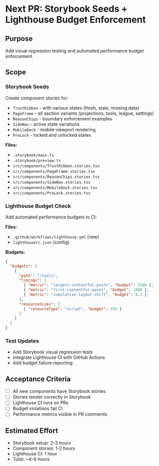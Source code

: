 # Next PR: Storybook Seeds + Lighthouse Budget Enforcement

## Purpose
Add visual regression testing and automated performance budget enforcement.

## Scope

### Storybook Seeds
Create component stories for:
- `TrustRibbon` - with various states (fresh, stale, missing data)
- `PageFrame` - all section variants (projections, tools, league, settings)
- `ReasonChips` - boundary enforcement examples
- `SideNav` - active state variations
- `MobileDock` - mobile viewport rendering
- `ProLock` - locked and unlocked states

**Files:**
- `.storybook/main.ts`
- `.storybook/preview.ts`
- `src/components/TrustRibbon.stories.tsx`
- `src/components/PageFrame.stories.tsx`
- `src/components/ReasonChips.stories.tsx`
- `src/components/SideNav.stories.tsx`
- `src/components/MobileDock.stories.tsx`
- `src/components/ProLock.stories.tsx`

### Lighthouse Budget Check
Add automated performance budgets to CI:

**Files:**
- `.github/workflows/lighthouse.yml` (new)
- `lighthouserc.json` (config)

**Budgets:**
```json
{
  "budgets": [
    {
      "path": "/tools",
      "timings": [
        { "metric": "largest-contentful-paint", "budget": 2500 },
        { "metric": "first-contentful-paint", "budget": 1800 },
        { "metric": "cumulative-layout-shift", "budget": 0.1 }
      ],
      "resourceSizes": [
        { "resourceType": "script", "budget": 150 }
      ]
    }
  ]
}
```

### Test Updates
- Add Storybook visual regression tests
- Integrate Lighthouse CI with GitHub Actions
- Add budget failure reporting

## Acceptance Criteria
- [ ] All new components have Storybook stories
- [ ] Stories render correctly in Storybook
- [ ] Lighthouse CI runs on PRs
- [ ] Budget violations fail CI
- [ ] Performance metrics visible in PR comments

## Estimated Effort
- Storybook setup: 2-3 hours
- Component stories: 1-2 hours
- Lighthouse CI: 1 hour
- Total: ~4-6 hours

